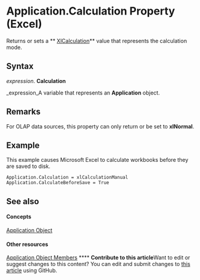 
# Application.Calculation Property (Excel)

Returns or sets a  ** [XlCalculation](8f1337d6-cc63-1847-d3b8-8d27cf19340f.md)** value that represents the calculation mode.


## Syntax

 _expression_. **Calculation**

 _expression_A variable that represents an  **Application** object.


## Remarks

For OLAP data sources, this property can only return or be set to  **xlNormal**.


## Example

This example causes Microsoft Excel to calculate workbooks before they are saved to disk.


```
Application.Calculation = xlCalculationManual 
Application.CalculateBeforeSave = True
```


## See also


#### Concepts


 [Application Object](19b73597-5cf9-4f56-8227-b5211f657f6f.md)
#### Other resources


 [Application Object Members](4cb9ca42-8d07-cc9c-2d80-4eb9a5921e1e.md)
****   **Contribute to this article**Want to edit or suggest changes to this content? You can edit and submit changes to  [this article](https://github.com/jhershey00/VBA_Excel_Test/OpenXMLCon/articles/5ae7f2dd-e79a-a4ee-f701-2fff1b77f499.md) using GitHub.


